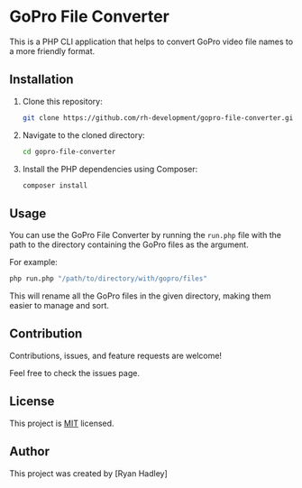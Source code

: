 # GoPro File Converter

This is a PHP CLI application that helps to convert GoPro video file names to a more friendly format.

## Installation

1. Clone this repository:
    ```bash
    git clone https://github.com/rh-development/gopro-file-converter.git
    ```

2. Navigate to the cloned directory:
    ```bash
    cd gopro-file-converter
    ```

3. Install the PHP dependencies using Composer:
    ```bash
    composer install
    ```

## Usage

You can use the GoPro File Converter by running the `run.php` file with the path to the directory containing the GoPro files as the argument.

For example:

```bash
php run.php "/path/to/directory/with/gopro/files"
```
This will rename all the GoPro files in the given directory, making them easier to manage and sort.

## Contribution
Contributions, issues, and feature requests are welcome!

Feel free to check the issues page.

## License
This project is [MIT](https://choosealicense.com/licenses/mit/) licensed.

## Author
This project was created by [Ryan Hadley]